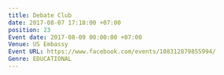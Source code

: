 ```yaml
---
title: Debate Club
date: 2017-08-07 17:18:00 +07:00
position: 23
Event date: 2017-08-09 00:00:00 +07:00
Venue: US Embassy
Event URL: https://www.facebook.com/events/108312879855994/
Genre: EDUCATIONAL
---
```


